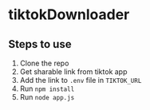 # tiktokDownloader

## Steps to use
1. Clone the repo
2. Get sharable link from tiktok app
3. Add the link to `.env` file in `TIKTOK_URL`
4. Run `npm install`
5. Run `node app.js`

